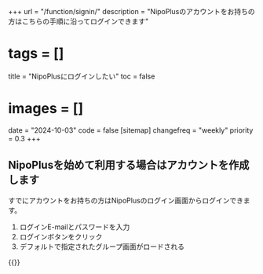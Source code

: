 +++
url = "/function/signin/"
description = "NipoPlusのアカウントをお持ちの方はこちらの手順に沿ってログインできます"
# tags = []
title = "NipoPlusにログインしたい"
toc = false
# images = []
date = "2024-10-03"
code = false
[sitemap]
  changefreq = "weekly"
  priority = 0.3
+++

## NipoPlusを始めて利用する場合はアカウントを作成します

すでにアカウントをお持ちの方はNipoPlusのログイン画面からログインできます。

1. ログインE-mailとパスワードを入力
2. ログインボタンをクリック
3. デフォルトで指定されたグループ画面がロードされる

{{<iTablet filename="signin" msg="E-mailとパスワードを入力してログインボタンポチッ" alice="shield">}}
